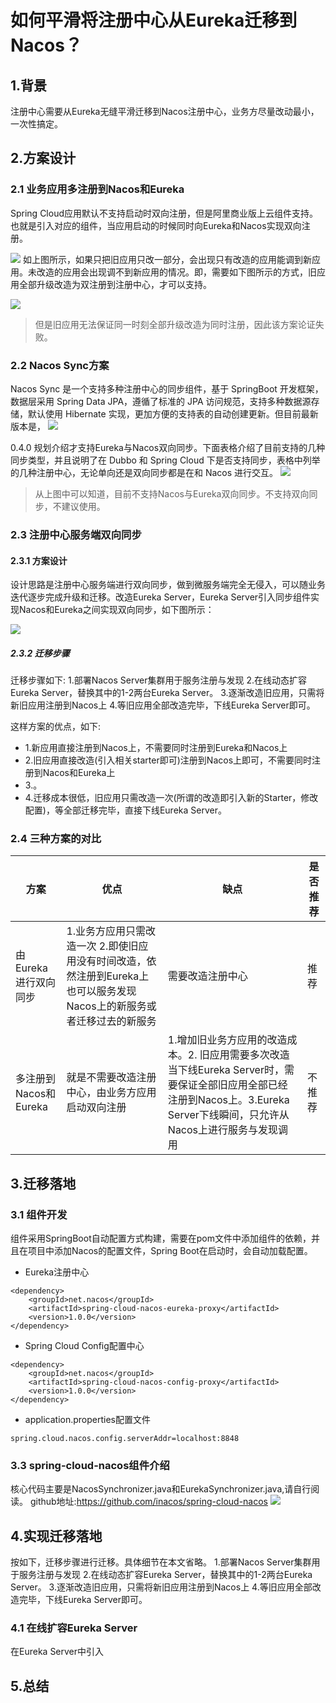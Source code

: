 

#  如何平滑将注册中心从Eureka迁移到Nacos？

## 1.背景

注册中心需要从Eureka无缝平滑迁移到Nacos注册中心，业务方尽量改动最小，一次性搞定。

## 2.方案设计

### 2.1 业务应用多注册到Nacos和Eureka

Spring Cloud应用默认不支持启动时双向注册，但是阿里商业版上云组件支持。
也就是引入对应的组件，当应用启动的时候同时向Eureka和Nacos实现双向注册。

![](/img/1.png)
如上图所示，如果只把旧应用只改一部分，会出现只有改造的应用能调到新应用。未改造的应用会出现调不到新应用的情况。即，需要如下图所示的方式，旧应用全部升级改造为双注册到注册中心，才可以支持。

![](/img/2.png)
>但是旧应用无法保证同一时刻全部升级改造为同时注册，因此该方案论证失败。


### 2.2 Nacos Sync方案

Nacos Sync 是一个支持多种注册中心的同步组件，基于 SpringBoot 开发框架，数据层采用 Spring Data JPA，遵循了标准的 JPA 访问规范，支持多种数据源存储，默认使用 Hibernate 实现，更加方便的支持表的自动创建更新。但目前最新版本是，
![](/img/nacos-syn1.jpg)

0.4.0 规划介绍才支持Eureka与Nacos双向同步。下面表格介绍了目前支持的几种同步类型，并且说明了在 Dubbo 和 Spring Cloud 下是否支持同步，表格中列举的几种注册中心，无论单向还是双向同步都是在和 Nacos 进行交互。
![](/img/nacos-syn2.png)

>从上图中可以知道，目前不支持Nacos与Eureka双向同步。不支持双向同步，不建议使用。

### 2.3 注册中心服务端双向同步

#### 2.3.1 方案设计

设计思路是注册中心服务端进行双向同步，做到微服务端完全无侵入，可以随业务迭代逐步完成升级和迁移。改造Eureka Server，Eureka Server引入同步组件实现Nacos和Eureka之间实现双向同步，如下图所示：

![](/img/3.png)

##### 2.3.2 迁移步骤

迁移步骤如下:
1.部署Nacos Server集群用于服务注册与发现
2.在线动态扩容Eureka Server，替换其中的1-2两台Eureka Server。
3.逐渐改造旧应用，只需将新旧应用注册到Nacos上
4.等旧应用全部改造完毕，下线Eureka Server即可。

这样方案的优点，如下:
* 1.新应用直接注册到Nacos上，不需要同时注册到Eureka和Nacos上
* 2.旧应用直接改造(引入相关starter即可)注册到Nacos上即可，不需要同时注册到Nacos和Eureka上
* 3.。
* 4.迁移成本很低，旧应用只需改造一次(所谓的改造即引入新的Starter，修改配置)，等全部迁移完毕，直接下线Eureka Server。


### 2.4 三种方案的对比

| 方案 | 优点 | 缺点 |是否推荐
| --- | --- | --- |---
|由Eureka进行双向同步|1.业务方应用只需改造一次 2.即使旧应用没有时间改造，依然注册到Eureka上也可以服务发现Nacos上的新服务或者迁移过去的新服务 |需要改造注册中心 |推荐
|多注册到Nacos和Eureka| 就是不需要改造注册中心，由业务方应用启动双向注册 | 1.增加旧业务方应用的改造成本。2. 旧应用需要多次改造 当下线Eureka Server时，需要保证全部旧应用全部已经注册到Nacos上。3.Eureka Server下线瞬间，只允许从Nacos上进行服务与发现调用|不推荐

## 3.迁移落地

### 3.1 组件开发

组件采用SpringBoot自动配置方式构建，需要在pom文件中添加组件的依赖，并且在项目中添加Nacos的配置文件，Spring Boot在启动时，会自动加载配置。

* Eureka注册中心
```
<dependency>
    <groupId>net.nacos</groupId>
    <artifactId>spring-cloud-nacos-eureka-proxy</artifactId>
    <version>1.0.0</version>
</dependency>
```

* Spring Cloud Config配置中心
```
<dependency>
    <groupId>net.nacos</groupId>
    <artifactId>spring-cloud-nacos-config-proxy</artifactId>
    <version>1.0.0</version>
</dependency>
```
* application.properties配置文件
```
spring.cloud.nacos.config.serverAddr=localhost:8848
```

### 3.3 spring-cloud-nacos组件介绍

核心代码主要是NacosSynchronizer.java和EurekaSynchronizer.java,请自行阅读。
github地址:https://github.com/inacos/spring-cloud-nacos
![](/img/sc-nacos-code.jpg)

## 4.实现迁移落地

按如下，迁移步骤进行迁移。具体细节在本文省略。
1.部署Nacos Server集群用于服务注册与发现
2.在线动态扩容Eureka Server，替换其中的1-2两台Eureka Server。
3.逐渐改造旧应用，只需将新旧应用注册到Nacos上
4.等旧应用全部改造完毕，下线Eureka Server即可。

### 4.1  在线扩容Eureka Server

在Eureka Server中引入

## 5.总结









